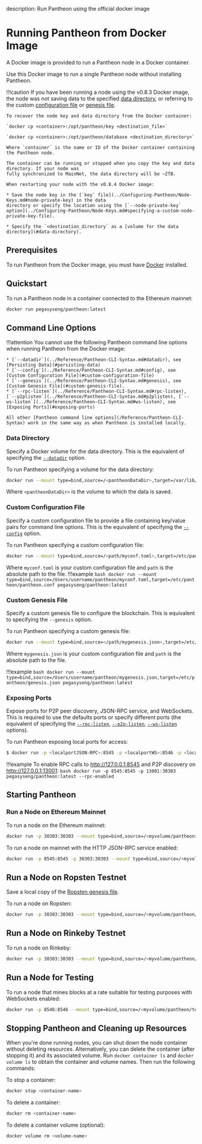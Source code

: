 description: Run Pantheon using the official docker image
<!--- END of page meta data -->

# Running Pantheon from Docker Image

A Docker image is provided to run a Pantheon node in a Docker container. 

Use this Docker image to run a single Pantheon node without installing Pantheon. 

!!!caution
    If you have been running a node using the v0.8.3 Docker image, the node was not saving data to the 
    specified [data directory](#data-directory), or referring to the custom [configuration file](#custom-configuration-file)
    or [genesis file](#custom-genesis-file). 
   
    To recover the node key and data directory from the Docker container:
    
    `docker cp <container>:/opt/pantheon/key <destination_file>`
    
    `docker cp <container>:/opt/pantheon/database <destination_directory>` 
   
    Where `container` is the name or ID of the Docker container containing the Pantheon node. 
   
    The container can be running or stopped when you copy the key and data directory. If your node was 
    fully synchronized to MainNet, the data directory will be ~2TB.  
   
    When restarting your node with the v0.8.4 Docker image:

    * Save the node key in the [`key` file](../Configuring-Pantheon/Node-Keys.md#node-private-key) in the data 
    directory or specify the location using the [`--node-private-key` option](../Configuring-Pantheon/Node-Keys.md#specifying-a-custom-node-private-key-file).  
    
    * Specify the `<destination_directory` as a [volume for the data directory](#data-directory). 

## Prerequisites

To run Pantheon from the Docker image, you must have [Docker](https://docs.docker.com/install/) installed.  

## Quickstart

To run a Pantheon node in a container connected to the Ethereum mainnet: 

```bash
docker run pegasyseng/pantheon:latest
```

## Command Line Options 
 
!!!attention
    You cannot use the following Pantheon command line options when running Pantheon from the Docker image:
    
    * [`--datadir`](../Reference/Pantheon-CLI-Syntax.md#datadir), see [Persisting Data](#persisting-data)
    * [`--config`](../Reference/Pantheon-CLI-Syntax.md#config), see [Custom Configuration File](#custom-configuration-file)
    * [`--genesis`](../Reference/Pantheon-CLI-Syntax.md#genesis), see [Custom Genesis File](#custom-genesis-file).
    * [`--rpc-listen`](../Reference/Pantheon-CLI-Syntax.md#rpc-listen), [`--p2plisten`](../Reference/Pantheon-CLI-Syntax.md#p2plisten), [`--ws-listen`](../Reference/Pantheon-CLI-Syntax.md#ws-listen), see [Exposing Ports](#exposing-ports)
    
    All other [Pantheon command line options](/Reference/Pantheon-CLI-Syntax) work in the same way as when Pantheon is installed locally.

### Data Directory 

Specify a Docker volume for the data directory. This is the equivalent of specifying the [`--datadir`](../Reference/Pantheon-CLI-Syntax.md#datadir) option. 

To run Pantheon specifying a volume for the data directory: 

```bash
docker run --mount type=bind,source=/<pantheonDataDir>,target=/var/lib/pantheon pegasyseng/pantheon:latest

``` 

Where `<pantheonDataDir>` is the volume to which the data is saved.  

### Custom Configuration File 

Specify a custom configuration file to provide a file containing key/value pairs for command line options. This is the equivalent of specifying the [`--config`](../Reference/Pantheon-CLI-Syntax.md#config) option. 

To run Pantheon specifying a custom configuration file: 
```bash
docker run --mount type=bind,source=/<path/myconf.toml>,target=/etc/pantheon/pantheon.conf pegasyseng/pantheon:latest

```

Where `myconf.toml` is your custom configuration file and `path` is the absolute path to the file.
!!!example
    ```bash
    docker run --mount type=bind,source=/Users/username/pantheon/myconf.toml,target=/etc/pantheon/pantheon.conf pegasyseng/pantheon:latest
    ```

### Custom Genesis File 

Specify a custom genesis file to configure the blockchain. This is equivalent to specifying the `--genesis` option.

To run Pantheon specifying a custom genesis file: 
```bash
docker run --mount type=bind,source=</path/mygenesis.json>,target=/etc/pantheon/genesis.json pegasyseng/pantheon:latest
```

Where `mygenesis.json` is your custom configuration file and `path` is the absolute path to the file.

!!!example
    ```bash
    docker run --mount type=bind,source=/Users/username/pantheon/mygenesis.json,target=/etc/pantheon/genesis.json pegasyseng/pantheon:latest
    ```

### Exposing Ports

Expose ports for P2P peer discovery, JSON-RPC service, and WebSockets. This is required to use the 
defaults ports or specify different ports (the equivalent of specifying the [`--rpc-listen`](../Reference/Pantheon-CLI-Syntax.md#rpc-listen), 
[`--p2p-listen`](../Reference/Pantheon-CLI-Syntax.md#p2p-listen), [`--ws-listen`](../Reference/Pantheon-CLI-Syntax.md#ws-listen) options).

To run Pantheon exposing local ports for access: 
```bash
$ docker run -p <localportJSON-RPC>:8545 -p <localportWS>:8546 -p <localportP2P>:30303 pegasyseng/pantheon:latest --rpc-enabled --ws-enabled
```

!!!example
    To enable RPC calls to http://127.0.0.1:8545 and P2P discovery on http://127.0.0.1:13001:
    ```bash
    docker run -p 8545:8545 -p 13001:30303 pegasyseng/pantheon:latest --rpc-enabled
    ```
 
## Starting Pantheon 

### Run a Node on Ethereum Mainnet 

To run a node on the Ethereum mainnet: 

```bash
docker run -p 30303:30303 --mount type=bind,source=/<myvolume/pantheon>,target=/var/lib/pantheon pegasyseng/pantheon:latest
```

To run a node on mainnet with the HTTP JSON-RPC service enabled: 
```bash
docker run -p 8545:8545 -p 30303:30303 --mount type=bind,source=/<myvolume/pantheon>,target=/var/lib/pantheon pegasyseng/pantheon:latest --rpc-enabled
```

## Run a Node on Ropsten Testnet 

Save a local copy of the [Ropsten genesis file](https://github.com/PegaSysEng/pantheon/blob/master/config/src/main/resources/ropsten.json). 

To run a node on Ropsten: 
```bash
docker run -p 30303:30303 --mount type=bind,source=/<myvolume/pantheon/ropsten>,target=/var/lib/pantheon --mount type=bind,source=/<path>/ropsten.json,target=/etc/pantheon/genesis.json pegasyseng/pantheon:latest --network-id=3 --bootnodes=enode://6332792c4a00e3e4ee0926ed89e0d27ef985424d97b6a45bf0f23e51f0dcb5e66b875777506458aea7af6f9e4ffb69f43f3778ee73c81ed9d34c51c4b16b0b0f@52.232.243.152:30303,enode://94c15d1b9e2fe7ce56e458b9a3b672ef11894ddedd0c6f247e0f1d3487f52b66208fb4aeb8179fce6e3a749ea93ed147c37976d67af557508d199d9594c35f09@192.81.208.223:30303
```

## Run a Node on Rinkeby Testnet 

To run a node on Rinkeby: 
```bash
docker run -p 30303:30303 --mount type=bind,source=/<myvolume/pantheon/rinkeby>,target=/var/lib/pantheon pegasyseng/pantheon:latest --rinkeby
```

## Run a Node for Testing 

To run a node that mines blocks at a rate suitable for testing purposes with WebSockets enabled: 
```bash
docker run -p 8546:8546 --mount type=bind,source=/<myvolume/pantheon/testnode>,target=/var/lib/pantheon pegasyseng/pantheon:latest --dev-mode --bootnodes= --miner-enabled --miner-coinbase fe3b557e8fb62b89f4916b721be55ceb828dbd73 --rpc-cors-origins "all" --ws-enabled
```

## Stopping Pantheon and Cleaning up Resources

When you're done running nodes, you can shut down the node container without deleting resources. Alternatively, you can delete the container (after stopping it) and its associated volume. Run `docker container ls` and `docker volume ls` to obtain the container and volume names. Then run the following commands:

To stop a container:
```bash
docker stop <container-name>
```

To delete a container:
```bash
docker rm <container-name>
```

To delete a container volume (optional):
```bash
docker volume rm <volume-name>
```